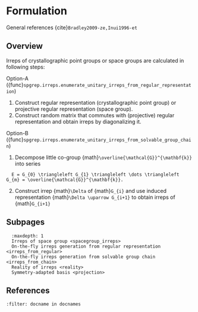 # Formulation

General references {cite}`Bradley2009-ze,Inui1996-et`

## Overview

Irreps of crystallographic point groups or space groups are calculated in following steps:

Option-A ({func}`spgrep.irreps.enumerate_unitary_irreps_from_regular_representation`)
1. Construct regular representation (crystallographic point group) or projective regular representation (space group).
2. Construct random matrix that commutes with (projective) regular representation and obtain irreps by diagonalizing it.

Option-B ({func}`spgrep.irreps.enumerate_unitary_irreps_from_solvable_group_chain`)
1. Decompose little co-group {math}`\overline{\mathcal{G}}^{\mathbf{k}}` into series
  ```{math}
    E = G_{0} \triangleleft G_{1} \triangleleft \dots \triangleleft G_{m} = \overline{\mathcal{G}}^{\mathbf{k}}.
  ```
2. Construct irrep {math}`\Delta` of {math}`G_{i}` and use induced representation {math}`\Delta \uparrow G_{i+1}` to obtain irreps of {math}`G_{i+1}`

## Subpages

```{toctree}
  :maxdepth: 1
  Irreps of space group <spacegroup_irreps>
  On-the-fly irreps generation from regular representation <irreps_from_regular>
  On-the-fly irreps generation from solvable group chain <irreps_from_chain>
  Reality of irreps <reality>
  Symmetry-adapted basis <projection>
```

## References

```{bibliography}
:filter: docname in docnames
```
